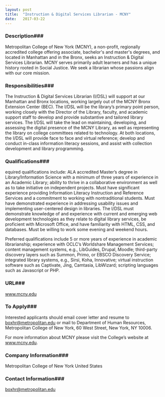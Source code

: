 ```yaml
---
layout: post
title:  "Instruction & Digital Services Librarian - MCNY"
date:   2017-03-22
---
```


### Description###

Metropolitan College of New York (MCNY), a non-profit, regionally accredited college offering associate, bachelor's and master's degrees, and located in Manhattan and in the Bronx, seeks an Instruction & Digital Services Librarian.
MCNY serves primarily adult learners and has a unique history rooted in Social Justice. We seek a librarian whose passions align with our core mission.


### Responsibilities###

 The Instruction & Digital Services Librarian (I/DSL) will support at  our Manhattan and Bronx locations, working largely out of the  MCNY Bronx Extension Center (BEC).  The I/DSL will be the library’s primary point person, working closely with the Director of the Library, faculty,  and academic support staff  to develop and provide substantive and tailored library services. The I/DSL will take the lead on maintaining, developing, and assessing the digital presence of the MCNY Library, as well as representing the library on college committees related to technology.  At both locations, the  I/DSL will provide face to face and virtual reference; develop and conduct in-class information literacy sessions,  and assist with collection development and library programming.


### Qualifications###

equired qualifications include:  ALA accredited Master’s degree in Library/Information Science with a minimum  of three years of experience in an Academic Library; ability to thrive in a collaborative environment as well as to take initiative on  independent projects. Must have significant experience providing Information Literacy Instruction and Reference Services and a commitment to working with nontraditional students. Must have demonstrated experience in addressing usability issues and implementing user-centered design in libraries.  The I/DSL must demonstrate knowledge of and experience with current and emerging web development technologies as they relate to digital library services, be proficient with Microsoft Office, and have familiarity with HTML, CSS, and databases.  Must be willing to work some evening and weekend hours.

Preferred qualifications include 5 or more years of experience in academic librarianship; experience with OCLC’s Worldshare Management Services; content management systems, e.g., LibGuides, Drupal, Moodle; third-party discovery layers such as Summon, Primo, or EBSCO Discovery Service; integrated library systems, e.g., Sirsi, Koha, Innovative; virtual instruction software such as Captivate, Jing, Camtasia, LibWizard; scripting languages such as Javascript or PHP.






### URL###

www.mcny.edu

### To Apply###

Interested applicants should email cover letter and resume to boxhr@metropolitan.edu or mail to Department of Human Resources, Metropolitan College of New York, 60 West Street, New York, NY  10006. 

For more information about MCNY please visit the College’s website at www.mcny.edu.


### Company Information###

Metropolitan College of New York
United States


### Contact Information###

boxhr@metropolitan.edu

